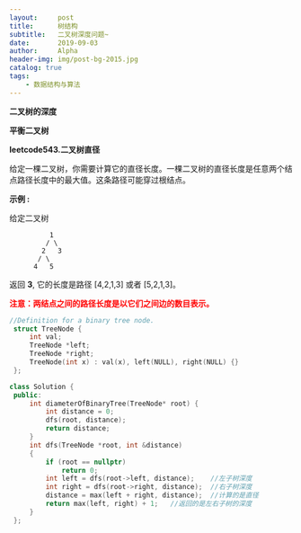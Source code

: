 ```yaml
---
layout:     post
title:      树结构
subtitle:   二叉树深度问题~ 
date:       2019-09-03
author:     Alpha
header-img: img/post-bg-2015.jpg
catalog: true
tags:
    - 数据结构与算法
---
```


**二叉树的深度**



**平衡二叉树**





**leetcode543.二叉树直径**

给定一棵二叉树，你需要计算它的直径长度。一棵二叉树的直径长度是任意两个结点路径长度中的最大值。这条路径可能穿过根结点。

**示例 :**

给定二叉树

```
          1
         / \
        2   3
       / \     
      4   5    
```

返回 **3**, 它的长度是路径 [4,2,1,3] 或者 [5,2,1,3]。

**<font color=red>注意：两结点之间的路径长度是以它们之间边的数目表示。</font>**

````C++
//Definition for a binary tree node.
 struct TreeNode {
     int val;
     TreeNode *left;
     TreeNode *right;
     TreeNode(int x) : val(x), left(NULL), right(NULL) {}
 };
````

```C++
class Solution {
 public:
	 int diameterOfBinaryTree(TreeNode* root) {
		 int distance = 0;
		 dfs(root, distance);
		 return distance;
	 }
	 int dfs(TreeNode *root, int &distance)
	 {
		 if (root == nullptr)
			 return 0;
		 int left = dfs(root->left, distance);    //左子树深度
		 int right = dfs(root->right, distance);  //右子树深度
		 distance = max(left + right, distance);  //计算的是直径
		 return max(left, right) + 1;   //返回的是左右子树的深度
	 }
 };
```



